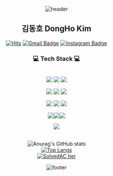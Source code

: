  <div align=center>
  
![header](https://capsule-render.vercel.app/api?type=waving&&color=gradient&height=100&section=header&fontSize=90)
<br/>


	
  ## 김동호 DongHo Kim 
  [![Hits](https://hits.seeyoufarm.com/api/count/incr/badge.svg?url=https%3A%2F%2Fgithub.com%2Fkdomo&count_bg=%235194F0&title_bg=%23555555&icon=github.svg&icon_color=%23E7E7E7&title=visit&edge_flat=false)](https://hits.seeyoufarm.com)
  [![Gmail Badge](https://img.shields.io/badge/Gmail-EA4335?style=flat-square&logo=Gmail&logoColor=white&link=mailto:me@dev-domo.com)](mailto:me@dev-domo.com)
  [![Instagram Badge](https://img.shields.io/badge/Instagram-E4405F?style=flat-square&logo=Instagram&logoColor=white&link=https://instagram.com/d._.omo)](https://instagram.com/d._.omo)
  
<h3>💻 Tech Stack 💻</h3>
 
<br/>
  <img src="https://img.shields.io/badge/Html5-E34F26?style=flat-square&logo=Html5&logoColor=white"/> <img src="https://img.shields.io/badge/Javascript-F7DF1E?style=flat-square&logo=Javascript&logoColor=white"/> <img src="https://img.shields.io/badge/CSS-1572B6?style=flat-square&logo=CSS3&logoColor=white"/>
  
<img src="https://img.shields.io/badge/Java-007396?style=flat-square&logo=Java&logoColor=white"/> <img src="https://img.shields.io/badge/Spring-6DB33F?style=flat-square&logo=Spring&logoColor=white"/> <img src="https://img.shields.io/badge/Oracle-F80000?style=flat-square&logo=Oracle&logoColor=white"/>
	
<img src="https://img.shields.io/badge/Spring Boot-6DB33F?style=flat-square&logo=Spring Boot&logoColor=white"/>	
<img src="https://img.shields.io/badge/Hibernate-59666C?style=flat-square&logo=Hibernate&logoColor=white"/>
<img src="https://img.shields.io/badge/Redis-DC382D?style=flat-square&logo=Redis&logoColor=white"/>
	
	

<img src="https://img.shields.io/badge/Jenkins-D24939?style=flat-square&logo=Jenkins&logoColor=white"/><img src="https://img.shields.io/badge/Docker-2496ED?style=flat-square&logo=Docker&logoColor=white"/><img src="https://img.shields.io/badge/Amazon AWS-232F3E?style=flat-square&logo=Amazon AWS&logoColor=white"/> 

  
<img src="https://img.shields.io/badge/IntelliJ IDEA-000000?style=flat-square&logo=IntelliJ IDEA&logoColor=white"/>
<br/>
<br/>
	
![Anurag's GitHub stats](https://github-readme-stats-sigma-five.vercel.app/api?username=kdomo&include_all_commits=true&show_icons=true&count_private=true)
<br/>
[![Top Langs](https://github-readme-stats-sigma-five.vercel.app/api/top-langs/?username=kdomo&layout=compact)](https://github.com/kdomo/github-readme-stats)
<br/>
[![SolvedAC tier](http://mazassumnida.wtf/api/v2/generate_badge?boj=domo)](https://solved.ac/domo)
<br/>

![footer](https://capsule-render.vercel.app/api?type=waving&&color=gradient&height=100&section=footer&fontSize=90)

  </div>








